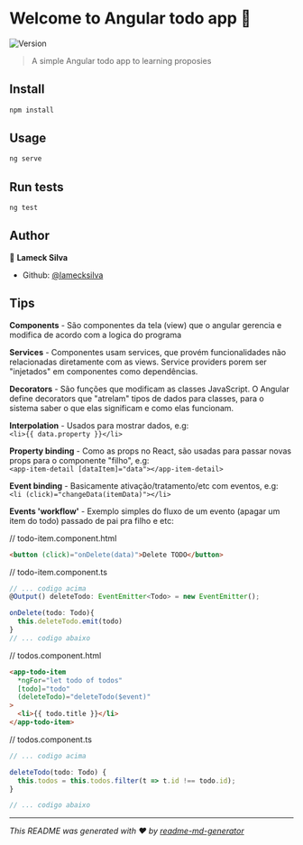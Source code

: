 # Welcome to Angular todo app 👋

![Version](https://img.shields.io/badge/version-0.0.0-blue.svg?cacheSeconds=2592000)

> A simple Angular todo app to learning proposies

## Install

```sh
npm install
```

## Usage

```sh
ng serve
```

## Run tests

```sh
ng test
```

## Author

👤 **Lameck Silva**

- Github: [@lamecksilva](https://github.com/lamecksilva)

## Tips

**Components** - São componentes da tela (view) que o angular gerencia e modifica de acordo com a logica do programa

**Services** - Componentes usam services, que provém funcionalidades não relacionadas diretamente com as views. Service providers porem ser "injetados" em componentes como dependências.

**Decorators** - São funções que modificam as classes JavaScript. O Angular define decorators que "atrelam" tipos de dados para classes, para o sistema saber o que elas significam e como elas funcionam.

**Interpolation** - Usados para mostrar dados, e.g:  
`<li>{{ data.property }}</li>`

**Property binding** - Como as props no React, são usadas para passar novas props para o componente "filho", e.g:  
`<app-item-detail [dataItem]="data"></app-item-detail>`

**Event binding** - Basicamente ativação/tratamento/etc com eventos, e.g:  
`<li (click)="changeData(itemData)"></li>`

**Events 'workflow'** - Exemplo simples do fluxo de um evento (apagar um item do todo) passado de pai pra filho e etc:

// todo-item.component.html

```html
<button (click)="onDelete(data)">Delete TODO</button>
```

// todo-item.component.ts

```ts
// ... codigo acima
@Output() deleteTodo: EventEmitter<Todo> = new EventEmitter();

onDelete(todo: Todo){
  this.deleteTodo.emit(todo)
}
// ... codigo abaixo
```

// todos.component.html

```html
<app-todo-item
  *ngFor="let todo of todos"
  [todo]="todo"
  (deleteTodo)="deleteTodo($event)"
>
  <li>{{ todo.title }}</li>
</app-todo-item>
```

// todos.component.ts

```ts
// ... codigo acima

deleteTodo(todo: Todo) {
  this.todos = this.todos.filter(t => t.id !== todo.id);
}

// ... codigo abaixo
```

---

_This README was generated with ❤️ by [readme-md-generator](https://github.com/kefranabg/readme-md-generator)_
